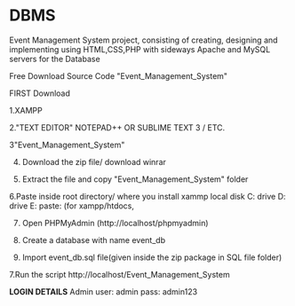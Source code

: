 # DBMS
Event Management System project, consisting of creating, designing and implementing using HTML,CSS,PHP with sideways Apache and MySQL servers for the Database

Free Download Source Code "Event_Management_System"

FIRST Download

1.XAMPP

2."TEXT EDITOR" NOTEPAD++ OR SUBLIME TEXT 3 / ETC.

3"Event_Management_System"

4. Download the zip file/ download winrar

5. Extract the file and copy "Event_Management_System" folder

6.Paste inside root directory/ where you install xammp local disk C: drive D: drive E: paste: (for xampp/htdocs, 

7. Open PHPMyAdmin (http://localhost/phpmyadmin)

8. Create a database with name event_db

6. Import event_db.sql file(given inside the zip package in SQL file folder)

7.Run the script http://localhost/Event_Management_System


**LOGIN DETAILS** 
Admin
user: admin
pass: admin123

